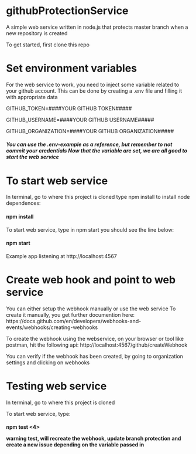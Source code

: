 # githubProtectionService
A simple web service written in node.js that protects  master branch when a new repository is created

To get started, first clone this repo
<h1>Set environment variables </h1>
For the web service to work, you need to inject some variable related to your github account. This can be done by creating a .env file and filling it with appropriate data
   <p> GITHUB_TOKEN=####YOUR GITHUB TOKEN##### </p>
   <p> GITHUB_USERNAME=####YOUR GITHUB USERNAME##### </p>
   <p> GITHUB_ORGANIZATION=####YOUR GITHUB ORGANIZATION##### </p>

<h5> You can use the .env-example as a reference, but remember to not commit your credentials 
Now that the variable are set, we are all good to start the web service </h5>

<h1> To start web service </h1>
In terminal, go to where this project is cloned
type npm install to install node dependences:
    <h4><p> npm install</p></h4>

To start web service, type in npm start you should see the line below: 
    <h4> <p> npm start </p></h4>
    <p>Example  app listening at http://localhost:4567 </p>

<h1> Create web hook and point to web service </h1>
You can either setup the webhook manually or use the web service
To create it manually, you get further documention here:
https://docs.github.com/en/developers/webhooks-and-events/webhooks/creating-webhooks

To create the webhook using the webservice, on your browser or tool like postman, hit the following api:
http://localhost:4567/github/createWebhook

You can verify if the webhook has been created, by going to organization settings and clicking on webhooks

<h1> Testing web service </h1>
In terminal, go to where this project is cloned

To start web service, type: 
<h4> npm test <4>

<b1> warning test, will recreate the webhook, update branch protection and create a new issue depending on the variable passed in <b1>




